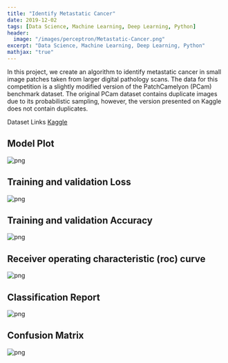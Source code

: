 ```yaml
---
title: "Identify Metastatic Cancer"
date: 2019-12-02
tags: [Data Science, Machine Learning, Deep Learning, Python]
header:
  image: "/images/perceptron/Metastatic-Cancer.png"
excerpt: "Data Science, Machine Learning, Deep Learning, Python"
mathjax: "true"
---
```


In this project, we create an algorithm to identify metastatic cancer in small image patches taken from larger digital pathology scans. The data for this competition is a slightly modified version of the PatchCamelyon (PCam) benchmark dataset. The original PCam dataset contains duplicate images due to its probabilistic sampling, however, the version presented on Kaggle does not contain duplicates.

Dataset Links [Kaggle](https://www.kaggle.com/c/histopathologic-cancer-detection/data)


## Model Plot
![png](/images/deeplearning/model_plot.png)

## Training and validation Loss
![png](/images/deeplearning/training1.png)

## Training and validation Accuracy
![png](/images/deeplearning/validation1.png)

## Receiver operating characteristic (roc) curve
![png](/images/deeplearning/roc1.png)

## Classification Report
![png](/images/deeplearning/ClassificationReport.png)

## Confusion Matrix
![png](/images/deeplearning/cmatrix1.png)
